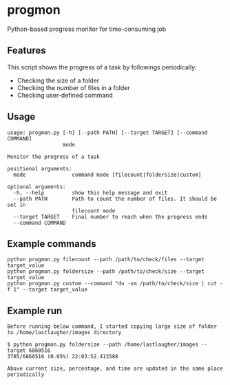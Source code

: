 # progmon
Python-based progress monitor for time-consuming job

## Features
This script shows the progress of a task by followings periodically:
* Checking the size of a folder
* Checking the number of files in a folder
* Checking user-defined command

## Usage
```
usage: progmon.py [-h] [--path PATH] [--target TARGET] [--command COMMAND]
                  mode

Monitor the progress of a task

positional arguments:
  mode               command mode [filecount|foldersize|custom]

optional arguments:
  -h, --help         show this help message and exit
  --path PATH        Path to count the number of files. It should be set in
                     filecount mode
  --target TARGET    Final number to reach when the progress ends
  --command COMMAND
```

## Example commands
```
python progmon.py filecount --path /path/to/check/files --target target_value
python progmon.py foldersize --path /path/to/check/size --target target_value
python progmon.py custom --command "du -sm /path/to/check/size | cut -f 1" --target target_value
```

## Example run
```
Before running below command, I started copying large size of folder to /home/lastlaugher/images directory

$ python progmon.py foldersize --path /home/lastlaugher/images --target 6860516
3705/6860516 (0.05%) 22:03:52.413588

Above current size, percentage, and time are updated in the same place periodically
```

